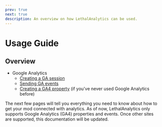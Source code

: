 ```yaml
---
prev: true
next: true
description: An overview on how LethalAnalytics can be used.
---
```

# Usage Guide

## Overview
- Google Analytics
	- [Creating a GA session](/dev/apis/lethalanalytics/usage-guide/creating-a-ga-session/)
	- [Sending GA events](/dev/apis/lethalanalytics/usage-guide/sending-ga-events/)
	- [Creating a GA4 property](/dev/apis/lethalanalytics/usage-guide/creating-a-ga4-property/) (if you've never used Google Analytics before)

The next few pages will tell you everything you need to know about how to get your mod connected with analytics. As of now, LethalAnalytics only supports Google Analytics (GA4) properties and events. Once other sites are supported, this documentation will be updated.